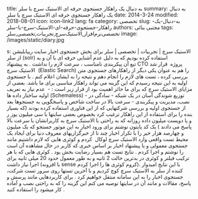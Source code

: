 title: به دنبال یک راهکار جستجوی حرفه ای  الاستیک سرچ یا سلر
summary: به دنبال یک راهکار جستجوی حرفه ای  الاستیک سرچ یا سلر
date: 2014-3-24
modified: 2018-08-01
icon:  icon-link2
lang: fa
category: تخصصی
slug: به-دنبال-یک-راهکار-جستجوی-حرفه-ای-الاستیک-سرچ-یا-سلر
authors: مجتبی بنائی
tags: تخصصی‌نرم‌افزار,الاستیک‌سرچ,تجربیات,تخصصی,سلر
image: /images/static/diary.jpg

s: الاستیک سرچ | تجربیات | تخصصی | سلر برای بخش جستجوی اخبار سایت ریپابلیشن از سلر (solr) استفاده کرده بودیم که به دلیل عدم آشنایی حرفه ای با آن و به تبع آن پیکربندی نامناسب ، سرعت لازم را نداشت . به پیشنهاد CTO پروژه  قرار شد الاستیک سرچ  (Elastic Search) را هم به عنوان یکی دیگر از راهکارهای جستجوی متن بررسی کرده ، تست های لازم را انجام دهم و نتیجه را به ایشان اعلام کنم .  با جستجوی اولیه به این نتیجه رسیدم که این گزینه می تواند راهکار مناسبی برای ما باشد. بعضی از مزایای الاستیک سرچ که برای ما حائز اهمیت بود از قرار زیر است :   -  عدم نیاز به تعریف اولیه ساختار داده ها (Schemaless)   - توزیع شوندگی آسان در یک شبکه   - سادگی در نصب، مدیریت و پیکربندی   - سرعت بالا در ساخت شاخص و پاسخگویی به جستجوها  بعد از جستجوی اولیه و بررسی شرکتهایی که از این فناوری استفاده کرده بودند (که بسیار بنده را برای استفاده از این راهکار ترغیب کرد بخصوص بعضی سایتها با سی میلیون یوز ر و یا دویست میلیون داده روزانه که به راحتی با الاستیک سرچ به کاربرانشان با سرعت بالا پاسخ می دادند ) یک کد پایتون نوشتم برای ورود اخبار به این موتور جستجو که یک میلیون و چهارصد هزار خبر را با تکرار اخبار چند تا از خبرگزاریهای معروف دنیا برای ایجاد یک محیط تست واقعی وارد الاستیک سرچ لوکال  کردم و کوئری هایی که لازم داشتیم مانند جستجوی معمولی و یا پیشنهاد اخبار بر اساس خبری که کاربر در حال مشاهده آن است را نوشتم و اجرا کردم .  نتایج تست هم بسیار رضایت بخش بود . کوئری هایی که با هر ترکیب فیلتر و کوئری در بدترین حالت 2 ثانیه و به طور معمول حدود 20 میلی ثانیه برای اجرا نیاز داشت (با افزونه sense کروم کوئری ها را اجرا کردم). با این نتایج امیدوار کننده از سلر به الاستیک سرچ کوچ کردیم و با آخرین تستها روی سرور تست شرکت، جستجوی اخبار را به این سامانه منتقل خواهیم کرد .  برای کاربردهایی مانند پرسش و پاسخ، مقالات و مانند آن در سایتها توصیه می کنم این گزینه را که به راحتی نصب و آماده کار میشود را استفاده کنید .